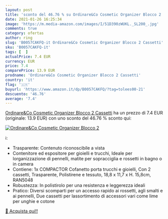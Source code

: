 ```yaml
---
layout: post
title: 'sconto del 46.76 % su Ordinare&Co Cosmetic Organizer Blocco 2   '
date: 2021-01-26 16:25:34
image: 'https://m.media-amazon.com/images/I/51D390zWUKL._SL200_.jpg'
comments: true
category: ofertas
author: ring
slug: 'B0057CAKFQ-it Ordinare&Co Cosmetic Organizer Blocco 2 Cassetti'
sku: 'B0057CAKFQ-it'
tags: [  ]
actualPrice: 7.4 EUR
currency: EUR
price: 7.4
comparePrice: 13.9 EUR
prodname: 'Ordinare&Co Cosmetic Organizer Blocco 2 Cassetti'
country: 'it'
flag: '🇮🇹'
buyurl: 'https://www.amazon.it/dp/B0057CAKFQ/?tag=tolees00-21'
descuento: '46.76'
average: '7.4'
---
```


[Ordinare&Co Cosmetic Organizer Blocco 2 Cassetti](https://www.amazon.it/dp/B0057CAKFQ/?tag=tolees00-21) ha un prezzo di 7.4 EUR (originale: 13.9 EUR) con uno sconto del 46.76 % sconto qui:

[![Ordinare&Co Cosmetic Organizer Blocco 2 ](https://m.media-amazon.com/images/I/51D390zWUKL._SL200_.jpg)](https://www.amazon.it/dp/B0057CAKFQ/?tag=tolees00-21)

ℹ️:

- Trasparente: Contenuto riconoscibile a vista
- Contenitore ed espositore per gioielli e trucchi, Ideale per lorganizzazione di pennelli, matite per sopracciglia e rossetti in bagno o in camera
- Contiene: 1x COMPACTOR Cofanetto porta trucchi e gioielli, Con 2 cassetti, Trasparente, Polistirene e tessuto, 18,8 x 11,7 x H. 15,8cm, RAN5048
- Robustezza: In polistirolo per una resistenza e leggerezza ideali
- Pratico: Diversi scomparti per un accesso rapido ai rossetti, agli smalti e ai pennelli, Due cassetti per lassortimento di accessori vari come lime per unghie e cotone

[🛒 Acquista qui!!](https://www.amazon.it/dp/B0057CAKFQ/?tag=tolees00-21)
